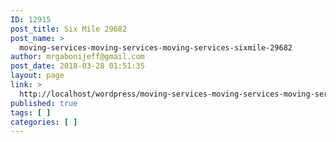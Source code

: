 ```yaml
---
ID: 12915
post_title: Six Mile 29682
post_name: >
  moving-services-moving-services-moving-services-sixmile-29682
author: mrgabonijeff@gmail.com
post_date: 2018-03-28 01:51:35
layout: page
link: >
  http://localhost/wordpress/moving-services-moving-services-moving-services-sixmile-29682/
published: true
tags: [ ]
categories: [ ]
---
```


